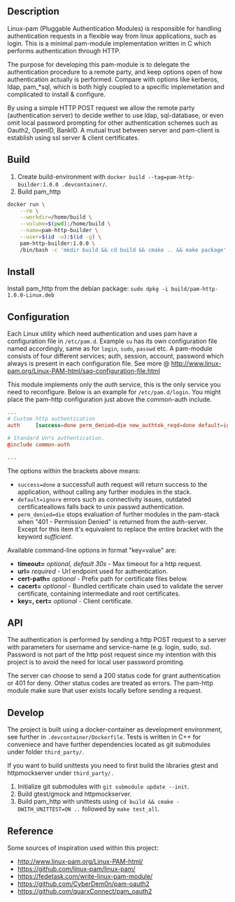 ## Description

Linux-pam (Pluggable Authentication Modules) is responsible for handling authentication requests in a flexible way from linux applications, such as login. This is a minimal pam-module implementation written in C which performs authentication through HTTP.

The purpose for developing this pam-module is to delegate the authentication procedure to a remote party, and keep options open of how authentication actually is performed. Compare with options like kerberos, ldap, pam_*sql, which is both higly coupled to a specific implemetation and complicated to install & configure.

By using a simple HTTP POST request we allow the remote party (authentication server) to decide wether to use ldap, sql-database, or even omit local password prompting for other authentication schemes such as Oauth2, OpenID, BankID. A mutual trust between server and pam-client is establish using ssl server & client certificates.

## Build

1. Create build-environment with `docker build --tag=pam-http-builder:1.0.0 .devcontainer/`.
2. Build pam_http
  ```bash
  docker run \
      --rm \
      --workdir=/home/build \
      --volume=$(pwd):/home/build \
      --name=pam-http-builder \
      --user=$(id -u):$(id -g) \
      pam-http-builder:1.0.0 \
      /bin/bash -c 'mkdir build && cd build && cmake .. && make package'
  ```

## Install

Install pam_http from the debian package: `sudo dpkg -i build/pam-http-1.0.0-Linux.deb`

## Configuration

Each Linux utility which need authentication and uses pam have a configuration file in `/etc/pam.d`. Example `su` has its own configuration file named accordingly, same as for `login`, `sudo`, `passwd` etc. A pam-module consists of four different services; auth, session, account, password which always is present in each configuration file. See more @ http://www.linux-pam.org/Linux-PAM-html/sag-configuration-file.html

This module implements only the *auth* service, this is the only service you need to reconfigure. Below is an example for `/etc/pam.d/login`. You might place the pam-http configuration just above the common-auth include.

```conf
...
# Custom http authentication
auth     [success=done perm_denied=die new_authtok_reqd=done default=ignore]     libpam-http.so url=https://auth-server.com:443/api/auth cert-path=/etc/pam-http.d/ssl key=client.key.pem cert=client.cert.pem cacert=ca-chain.cert.pem

# Standard Un*x authentication.
@include common-auth

...
```

The options within the brackets above means:

* `success=done` a successfull auth request will return success to the application, without calling any further modules in the stack.
* `default=ignore` errors such as connectivity issues, outdated certificateallows falls back to unix passwd authentication.
* `perm_denied=die` stops evaluation of further modules in the pam-stack when "401 - Permission Denied" is returned from the auth-server. Except for this item it's equivalent to replace the entire bracket with the keyword *sufficient*.


Available command-line options in format "key=value" are:

* **timeout=**    *optional, default 30s* - Max timeout for a http request.
* **url=**        *required* - Url endpoint used for authentication.
* **cert-path=**  *optional* - Prefix path for certificate files below.
* **cacert=**     *optional* - Bundled certificate chain used to validate the server certificate, containing intermediate and root certificates.
* **key=, cert=** *optional* - Client certificate.

## API

The authentication is performed by sending a http POST request to a server with parameters for username and service-name (e.g. login, sudo, su). Password is not part of the http post request since my intention with this project is to avoid the need for local user password promting. 

The server can choose to send a 200 status code for grant authentication or 401 for deny. Other status codes are treated as errors. The pam-http module make sure that user exists locally before sending a request.

## Develop

The project is built using a docker-container as development environment, see further in `.devcontainer/Dockerfile`. Tests is written in C++ for conveniece and have further dependencies located as git submodules under folder `third_party/`.

If you want to build unittests you need to first build the libraries gtest and httpmockserver under `third_party/.` 

1. Initialize git submodules with `git submodule update --init`.
2. Build gtest/gmock and httpmockserver.
3. Build pam_http with unittests using `cd build && cmake -DWITH_UNITTEST=ON ..` followed by `make test_all`.

## Reference

Some sources of inspiration used within this project:

* http://www.linux-pam.org/Linux-PAM-html/
* https://github.com/linux-pam/linux-pam/
* https://fedetask.com/write-linux-pam-module/
* https://github.com/CyberDem0n/pam-oauth2
* https://github.com/quarxConnect/pam_oauth2


